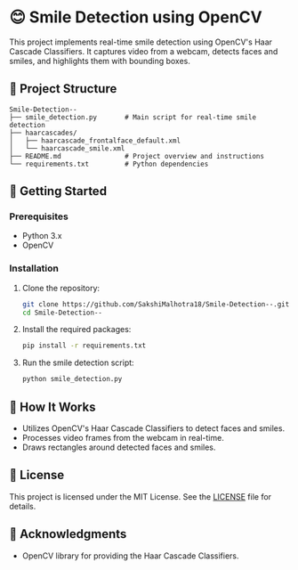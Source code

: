 # 😊 Smile Detection using OpenCV

This project implements real-time smile detection using OpenCV's Haar Cascade Classifiers. It captures video from a webcam, detects faces and smiles, and highlights them with bounding boxes.

## 📁 Project Structure

```
Smile-Detection--
├── smile_detection.py       # Main script for real-time smile detection
├── haarcascades/
│   ├── haarcascade_frontalface_default.xml
│   └── haarcascade_smile.xml
├── README.md                # Project overview and instructions
└── requirements.txt         # Python dependencies
```

## 🚀 Getting Started

### Prerequisites

- Python 3.x
- OpenCV

### Installation

1. Clone the repository:

   ```bash
   git clone https://github.com/SakshiMalhotra18/Smile-Detection--.git
   cd Smile-Detection--
   ```

2. Install the required packages:

   ```bash
   pip install -r requirements.txt
   ```

3. Run the smile detection script:

   ```bash
   python smile_detection.py
   ```

## 🧠 How It Works

- Utilizes OpenCV's Haar Cascade Classifiers to detect faces and smiles.
- Processes video frames from the webcam in real-time.
- Draws rectangles around detected faces and smiles.

## 📄 License

This project is licensed under the MIT License. See the [LICENSE](LICENSE) file for details.

## 🙌 Acknowledgments

- OpenCV library for providing the Haar Cascade Classifiers.
